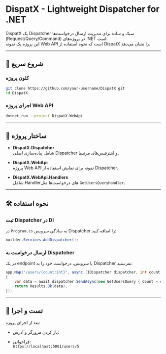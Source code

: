 # DispatX - Lightweight Dispatcher for .NET

DispatX یک Dispatcher سبک و ساده برای مدیریت ارسال درخواست‌ها (Request/Query/Command) در پروژه‌های .NET است.  
این پروژه یک نمونه Web API است که نحوه استفاده از DispatX را نشان می‌دهد.

---

## 🚀 شروع سریع

### کلون پروژه

```bash
git clone https://github.com/your-username/DispatX.git
cd DispatX
```

### اجرای پروژه Web API

```bash
dotnet run --project DispatX.WebApi
```

---

## 📁 ساختار پروژه

- **DispatX.Dispatcher**  
  شامل پیاده‌سازی اصلی Dispatcher و اینترفیس‌های مرتبط.

- **DispatX.WebApi**  
  پروژه Web API نمونه برای نمایش استفاده از Dispatcher.

- **DispatX.WebApi.Handlers**  
  شامل Handlerهای درخواست‌ها مثل `GetUsersQueryHandler`.

---

## 🛠 نحوه استفاده

### ثبت Dispatcher در DI

در `Program.cs` به سادگی سرویس Dispatcher را اضافه کنید:

```csharp
builder.Services.AddDispatcher();
```

### ارسال درخواست به Dispatcher

در یک endpoint یا سرویس، درخواست خود را به Dispatcher بفرستید:

```csharp
app.Map("/users/{count:int}", async (IDispatcher dispatcher, int count) =>
{
    var data = await dispatcher.SendAsync(new GetUsersQuery { Count = count });
    return Results.Ok(data);
});
```
 
---

## 🧪 تست و اجرا

بعد از اجرای پروژه:

- باز کردن مرورگر و آدرس:  

- فراخوانی:  
  `https://localhost:5001/users/5`  
 
 
